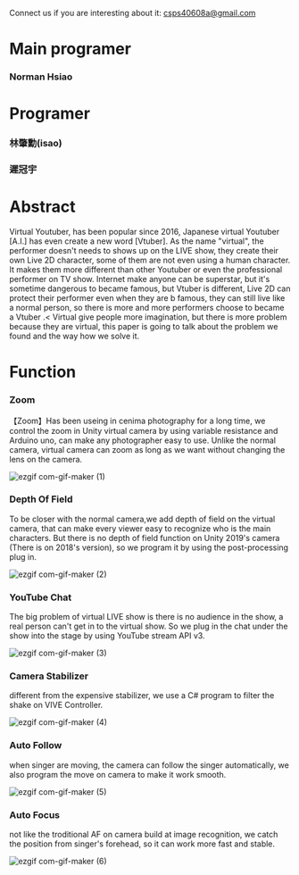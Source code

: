 Connect us if you are interesting about it:
csps40608a@gmail.com
# Main programer
### Norman Hsiao
# Programer
### 林肇勳(isao)
### 遲冠宇
# Abstract
Virtual Youtuber, has been popular since 2016, Japanese virtual Youtuber [A.I.] has even create a new word [Vtuber]. As the name "virtual", the performer doesn't needs to shows up on the LIVE show, they create their own Live 2D character, some of them are not even using a human character. It makes them more different than other Youtuber or even the professional performer on TV show. Internet make anyone can be superstar, but it's sometime dangerous to became famous, but Vtuber is different, Live 2D can protect their performer even when they are b famous, they can still live like a normal person, so there is more and more performers choose to became a Vtuber .< Virtual give people more imagination, but there is more problem because they are virtual, this paper is going to talk about the problem we found and the way how we solve it.

# Function
### Zoom
【Zoom】Has been useing in cenima photography for a long time, we control the zoom in Unity virtual camera by using variable resistance and Arduino uno, can make any photographer easy to use.
Unlike the normal camera, virtual camera can zoom as long as we want without changing the lens on the camera.

![ezgif com-gif-maker (1)](https://user-images.githubusercontent.com/42707843/113886745-80484880-97f3-11eb-92c8-768499ad3ba0.gif)
### Depth Of Field
To be closer with the normal camera,we add depth of field on the virtual camera, that can make every viewer easy to recognize who is the main characters.
But there is no depth of field function on Unity 2019's camera (There is on 2018's version), so we program it by using the post-processing plug in.

![ezgif com-gif-maker (2)](https://user-images.githubusercontent.com/42707843/113887237-e92fc080-97f3-11eb-8af0-bc5bd10c9c4a.gif)
### YouTube Chat
The big problem of virtual LIVE show is there is no audience in the show, a real person can't get in to the virtual show. So we plug in the chat under the show into the stage by using YouTube stream API v3.

![ezgif com-gif-maker (3)](https://user-images.githubusercontent.com/42707843/113887447-12e8e780-97f4-11eb-8919-aaff39ad7ce5.gif)
### Camera Stabilizer
different from the expensive stabilizer, we use a C# program to filter the shake on VIVE Controller.

![ezgif com-gif-maker (4)](https://user-images.githubusercontent.com/42707843/113887646-40ce2c00-97f4-11eb-9672-d737b5fe1804.gif)
### Auto Follow
when singer are moving, the camera can follow the singer automatically, we also program the move on camera to make it work smooth.

![ezgif com-gif-maker (5)](https://user-images.githubusercontent.com/42707843/113887911-75da7e80-97f4-11eb-91c8-d7db6fe7babb.gif)
### Auto Focus
not like the troditional AF on camera build at image recognition, we catch the position from singer's forehead, so it can work more fast and stable.

![ezgif com-gif-maker (6)](https://user-images.githubusercontent.com/42707843/113888144-a5898680-97f4-11eb-8176-a71682430105.gif)
